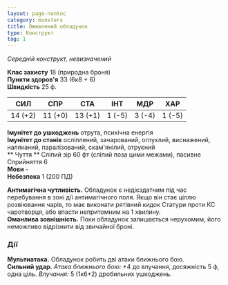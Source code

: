 ```yaml
---
layout: page-nontoc
category: monsters
title: Оживлений обладунок
type: Конструкт
tag: 1
---
```


_Середній конструкт, невизначений_

**Клас захисту** 18 (природна броня)    
**Пункти здоров'я** 33 (6к8 + 6)    
**Швидкість** 25 ф.

| СИЛ     | СПР     | СТА     | ІНТ    | МДР    | ХАР    |
| ------- | ------- | ------- | ------ | ------ | ------ |
| 14 (+2) | 11 (+0) | 13 (+1) | 1 (-5) | 3 (-4) | 1 (-5) |

**Імунітет до ушкоджень** отрута, психічна енергія    
**Імунітет до станів** осліплений, зачарований, оглухлий, виснажений, наляканий, паралізований, скам'янілий, отруєний    
** Чуття ** Сліпий зір 60 фт (сліпий поза цими межами), пасивне Сприйняття 6    
**Мови** -    
**Небезпека** 1 (200 ПД)

**Антимагічна чутливість.** Обладунок є недієздатним під час перебування в зоні дії антимагічного поля. Якщо він стає ціллю розвіювання чарів, то має виконати рятівний кидок Статури проти КС чаротворця, або впасти непритомним на 1 хвилину.    
**Оманлива зовнішність.** Поки обладунок залишається нерухомим, його неможливо відрізнити від звичайної броні.

### Дії
**Мультиатака.** Обладунок робить дві атаки ближнього бою.    
**Сильний удар.** _Атака ближнього бою:_ +4 до влучання, досяжність 5 ф, одна ціль. _Влучання:_ 5 (1к6+2) дробильних ушкоджень.
